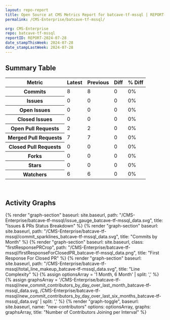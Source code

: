 ```yaml
---
layout: repo-report
title: Open Source at CMS Metrics Report for batcave-tf-mssql | REPORT-2024-07-28
permalink: /CMS-Enterprise/batcave-tf-mssql/

org: CMS-Enterprise
repo: batcave-tf-mssql
reportID: REPORT-2024-07-28
date_stampThisWeek: 2024-07-28
date_stampLastWeek: 2024-07-28
---
```

<div class="summary-table">
  <table class="usa-table usa-table--borderless">
    <h2> Summary Table </h2>
    <thead>
      <tr>
        <th scope="col">Metric</th>
        <th scope="col">Latest</th>
        <th scope="col">Previous</th>
        <th scope="col">Diff</th>
        <th scope="col">% Diff</th>
      </tr>
    </thead>
    <tbody>
      <tr>
        <th scope="row">Commits</th>
        <td>8</td>
        <td>8</td>
        <td style="" >0</td>
        <td style="" >0%</td>
      </tr>
      <tr>
        <th scope="row">Issues</th>
        <td>0</td>
        <td>0</td>
        <td style="" >0</td>
        <td style="" >0%</td>
      </tr>
      <tr>
        <th scope="row">Open Issues</th>
        <td>0</td>
        <td>0</td>
        <td style="" >0</td>
        <td style="" >0%</td>
      </tr>
      <tr>
        <th scope="row">Closed Issues</th>
        <td>0</td>
        <td>0</td>
        <td style="" >0</td>
        <td style="" >0%</td>
      </tr>
      <tr>
        <th scope="row">Open Pull Requests</th>
        <td>2</td>
        <td>2</td>
        <td style="" >0</td>
        <td style="" >0%</td>
      </tr>
      <tr>
        <th scope="row">Merged Pull Requests</th>
        <td>7</td>
        <td>7</td>
        <td style="" >0</td>
        <td style="" >0%</td>
      </tr>
      <tr>
        <th scope="row">Closed Pull Requests</th>
        <td>0</td>
        <td>0</td>
        <td style="" >0</td>
        <td style="" >0%</td>
      </tr>
      <tr>
        <th scope="row">Forks</th>
        <td>0</td>
        <td>0</td>
        <td style="" >0</td>
        <td style="" >0%</td>
      </tr>
      <tr>
        <th scope="row">Stars</th>
        <td>0</td>
        <td>0</td>
        <td style="" >0</td>
        <td style="" >0%</td>
      </tr>
      <tr>
        <th scope="row">Watchers</th>
        <td>6</td>
        <td>6</td>
        <td style="" >0</td>
        <td style="" >0%</td>
      </tr>
    </tbody>
  </table>
</div>
<div class="graph-container">
  <br>
  <h2>Activity Graphs</h2>
  <div class="all-graphs">
    <!--- Issues/PRs Status Breakdown Graph -->
    {% render "graph-section"  baseurl: site.baseurl, path: "/CMS-Enterprise/batcave-tf-mssql/issue_gauge_batcave-tf-mssql_data.svg", title: "Issues & PRs Status Breakdown" %}
    <!--- Contributor Activity Line Graph -->
    {% render "graph-section" baseurl: site.baseurl, path: "/CMS-Enterprise/batcave-tf-mssql/commit_sparklines_batcave-tf-mssql_data.svg", title: "Commits by Month" %}
    <!--- First Response For Closed PR Scatterplot -->
    {% render "graph-section" baseurl: site.baseurl, class: "firstResponsePRCrop", path: "/CMS-Enterprise/batcave-tf-mssql/firstResponseForClosedPR_batcave-tf-mssql_data.png", title: "First Response For Closed PR" %}
    <!--- Line Complexity Graphs -->
    {% render "graph-section" baseurl: site.baseurl, path: "/CMS-Enterprise/batcave-tf-mssql/total_line_makeup_batcave-tf-mssql_data.svg", title: "Line Complexity" %}
    <!--- New Commit Contributors by Day over Last Month and Last 6 Months -->
      {% assign optionsArray = '1 Month, 6 Month' | split: ',' %}
      {% assign graphsArray = '/CMS-Enterprise/batcave-tf-mssql/new_commit_contributors_by_day_over_last_month_batcave-tf-mssql_data.svg, /CMS-Enterprise/batcave-tf-mssql/new_commit_contributors_by_day_over_last_six_months_batcave-tf-mssql_data.svg' | split: ',' %}
      {% render "graph-toggle", baseurl: site.baseurl, name: "new-contributors" options: optionsArray, graphs: graphsArray, title: "Number of Contributors Joining per Interval" %}
</div>